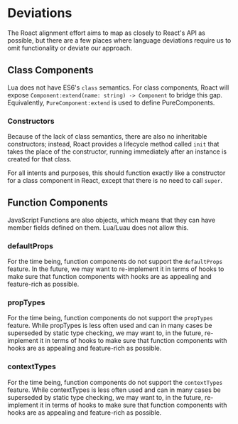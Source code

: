 # Deviations
The Roact alignment effort aims to map as closely to React's API as possible, but there are a few places where language deviations require us to omit functionality or deviate our approach.

## Class Components
Lua does not have ES6's `class` semantics. For class components, Roact will expose `Component:extend(name: string) -> Component` to bridge this gap. Equivalently, `PureComponent:extend` is used to define PureComponents.

### Constructors
Because of the lack of class semantics, there are also no inheritable constructors; instead, Roact provides a lifecycle method called `init` that takes the place of the constructor, running immediately after an instance is created for that class.

For all intents and purposes, this should function exactly like a constructor for a class component in React, except that there is no need to call `super`.

## Function Components
JavaScript Functions are also objects, which means that they can have member fields defined on them. Lua/Luau does not allow this.

### defaultProps
For the time being, function components do not support the `defaultProps` feature. In the future, we may want to re-implement it in terms of hooks to make sure that function components with hooks are as appealing and feature-rich as possible.

### propTypes
For the time being, function components do not support the `propTypes` feature. While propTypes is less often used and can in many cases be superseded by static type checking, we may want to, in the future, re-implement it in terms of hooks to make sure that function components with hooks are as appealing and feature-rich as possible.

### contextTypes
For the time being, function components do not support the `contextTypes` feature. While contextTypes is less often used and can in many cases be superseded by static type checking, we may want to, in the future, re-implement it in terms of hooks to make sure that function components with hooks are as appealing and feature-rich as possible.
